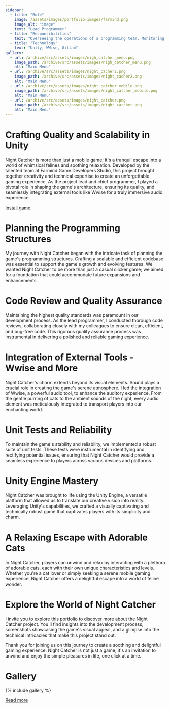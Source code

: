 ```yaml
---
sidebar:
  - title: "Role"
    image: /assets/images/portfolio-images/farmind.png
    image_alt: "image"
    text: "Lead Programmer"
  - title: "Responsibilities"
    text: "Overseeing the operations of a programming team. Monitoring the progress of other programmers and developers. Ensuring that all programmers have the resources and tools they need. Code review and design code architecture."
  - title: "Technology"
    text: "Unity, WWise, Gitlab"
gallery:
  - url: /archive/src/assets/images/nigh_catcher_menu.png
    image_path: /archive/src/assets/images/nigh_catcher_menu.png
    alt: "Main Menu"
  - url: /archive/src/assets/images/night_cacher2.png
    image_path: /archive/src/assets/images/night_cacher2.png
    alt: "Main Menu"
  - url: /archive/src/assets/images/night_catcher_mobile.png
    image_path: /archive/src/assets/images/night_catcher_mobile.png
    alt: "Main Menu"
  - url: /archive/src/assets/images/night_catcher.png
    image_path: /archive/src/assets/images/night_catcher.png
    alt: "Main Menu"
---
```


# Crafting Quality and Scalability in Unity

Night Catcher is more than just a mobile game; it's a tranquil escape into a world of whimsical felines and soothing relaxation. Developed by the talented team at Farmind Game Developers Studio, this project brought together creativity and technical expertise to create an unforgettable gaming experience. As the project lead and chief programmer, I played a pivotal role in shaping the game's architecture, ensuring its quality, and seamlessly integrating external tools like Wwise for a truly immersive audio experience.

<a href="https://play.google.com/store/apps/details?id=com.Farmind.NightCatcher" class="btn btn--inverse"><i class="fa fa-play" aria-hidden="true"></i> Install game</a>

# Planning the Programming Structures

My journey with Night Catcher began with the intricate task of planning the game's programming structures. Crafting a scalable and efficient codebase was essential to support the game's growth and evolving features. We wanted Night Catcher to be more than just a casual clicker game; we aimed for a foundation that could accommodate future expansions and enhancements.

# Code Review and Quality Assurance

Maintaining the highest quality standards was paramount in our development process. As the lead programmer, I conducted thorough code reviews, collaborating closely with my colleagues to ensure clean, efficient, and bug-free code. This rigorous quality assurance process was instrumental in delivering a polished and reliable gaming experience.

# Integration of External Tools - Wwise and More

Night Catcher's charm extends beyond its visual elements. Sound plays a crucial role in creating the game's serene atmosphere. I led the integration of Wwise, a powerful audio tool, to enhance the auditory experience. From the gentle purring of cats to the ambient sounds of the night, every audio element was meticulously integrated to transport players into our enchanting world.

# Unit Tests and Reliability

To maintain the game's stability and reliability, we implemented a robust suite of unit tests. These tests were instrumental in identifying and rectifying potential issues, ensuring that Night Catcher would provide a seamless experience to players across various devices and platforms.

# Unity Engine Mastery

Night Catcher was brought to life using the Unity Engine, a versatile platform that allowed us to translate our creative vision into reality. Leveraging Unity's capabilities, we crafted a visually captivating and technically robust game that captivates players with its simplicity and charm.

# A Relaxing Escape with Adorable Cats

In Night Catcher, players can unwind and relax by interacting with a plethora of adorable cats, each with their own unique characteristics and levels. Whether you're a cat lover or simply seeking a serene mobile gaming experience, Night Catcher offers a delightful escape into a world of feline wonder.

# Explore the World of Night Catcher

I invite you to explore this portfolio to discover more about the Night Catcher project. You'll find insights into the development process, screenshots showcasing the game's visual appeal, and a glimpse into the technical intricacies that make this project stand out.

Thank you for joining us on this journey to create a soothing and delightful gaming experience. Night Catcher is not just a game; it's an invitation to unwind and enjoy the simple pleasures in life, one click at a time.

# Gallery

{% include gallery %}


<a href="http://farmind.pl/en/night-catcher-mobile/" class="btn btn--inverse">Read more</a>
